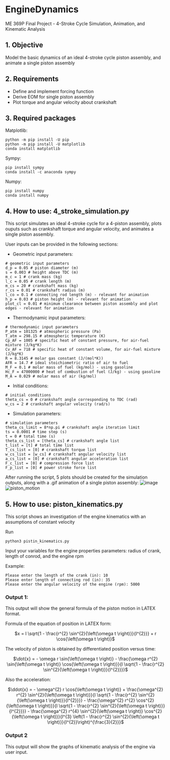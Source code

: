 # EngineDynamics
ME 369P Final Project - 4-Stroke Cycle Simulation, Animation, and Kinematic Analysis

## 1. Objective
Model the basic dynamics of an ideal 4-stroke cycle piston assembly, and animate a single piston assembly

## 2. Requirements
- Define and implement forcing function
- Derive EOM for single piston assembly
- Plot torque and angular velocity about crankshaft

## 3. Required packages
Matplotlib:
```
python -m pip install -U pip
python -m pip install -U matplotlib
conda install matplotlib
```

Sympy:
```
pip install sympy
conda install -c anaconda sympy
```

Numpy:
```
pip install numpy
conda install numpy
```

## 4. How to use: 4_stroke_simulation.py
This script simulates an ideal 4-stroke cycle for a 4-piston assembly, plots ouputs such as crankshaft torque and angular velocity, and animates a single piston assembly.

User inputs can be provided in the following sections:
- Geometric input parameters:
```
# geometric input parameters
d_p = 0.05 # piston diameter (m)
s = 0.003 # height above TDC (m)
m_c = 1 # crank mass (kg)
l_c = 0.05 # crank length (m)
m_cs = 20 # crankshaft mass (kg)
r_cs = 0.01 # crankshaft radius (m)
l_co = 0.1 # connecting rod length (m) - relevant for animation
h_p = 0.03 # piston height (m) - relevant for animation
plot_cl = 0.01 # minimum clearance between piston assembly and plot edges - relevant for animation
```
- Thermodynamic input parameters:
```
# thermodynamic input parameters
P_atm = 101325 # atmospheric pressure (Pa)
T_atm = 298.15 # atmospheric temperature (K)
Cp_AF = 1005 # specific heat of constant pressure, for air-fuel mixture (J/kg*K)
Cv_AF = 718 # specific heat of constant volume, for air-fuel mixture (J/kg*K)
R = 8.3145 # molar gas constant (J/(mol*K))
AFR = 14.7 # ideal stoichiometric ratio of air to fuel
M_F = 0.1 # molar mass of fuel (kg/mol) - using gasoline
Hc_F = 47000000 # heat of combustion of fuel (J/kg) - using gasoline
M_A = 0.029 # molar mass of air (kg/mol)
```
- Initial conditions:
```
# initial conditions
theta_cs = 0 # crankshaft angle corresponding to TDC (rad)
w_cs = 2 # crankshaft angular velocity (rad/s)
```
- Simulation parameters:
```
# simulation parameters
theta_cs_limit = 8*np.pi # crankshaft angle iteration limit
ts = 0.0001 # time step (s)
t = 0 # total time (s)
theta_cs_list = [theta_cs] # crankshaft angle list
t_list = [t] # total time list
T_cs_list = [0] # crankshaft torque list
w_cs_list = [w_cs] # crankshaft angular velocity list
a_cs_list = [0] # crankshaft angular acceleration list
F_c_list = [0] # compression force list
F_p_list = [0] # power stroke force list
```

After running the script, 5 plots should be created for the simulation outputs, along with a .gif animation of a single piston assembly:
![image](https://user-images.githubusercontent.com/112368478/205208082-a42cceb3-010d-4bcc-8d02-372850705339.png)
![piston_motion](https://user-images.githubusercontent.com/112368478/205208108-0fbb5e25-5023-4441-a2d3-b8c2b60b33ae.gif)


## 5. How to use: piston_kinematics.py
This script shows an investigation of the engine kinematics with an assumptions of constant velocity

Run

```
python3 pistin_kinematics.py
```
 
Input your variables for the engine properties parameters: radius of crank, length of conrod, and the engine rpm

Example: 

```
Please enter the length of the crank (in): 10
Please enter length of connecting rod (in): 35
Please enter the angular velocity of the engine (rpm): 5000
```

### Output 1:
This output will show the general formula of the piston motion in LATEX format.

Formula of the equation of position in LATEX form:

<div align='center'>

 $x = l \sqrt{1 - \frac{r^{2} \sin^{2}{\left(\omega t \right)}}{l^{2}}} + r \cos{\left(\omega t \right)}$

 </div>

 The velocity of piston is obtained by differentiated position versus time:
 <div align = 'center'>

 $\dot{x} = - \omega r \sin{\left(\omega t \right)} - \frac{\omega r^{2} \sin{\left(\omega t \right)} \cos{\left(\omega t \right)}}{l \sqrt{1 - \frac{r^{2} \sin^{2}{\left(\omega t \right)}}{l^{2}}}}$

 </div>

 Also the acceleration:
 <div align = 'center'>

 $\ddot{x} = - \omega^{2} r \cos{\left(\omega t \right)} + \frac{\omega^{2} r^{2} \sin^{2}{\left(\omega t \right)}}{l \sqrt{1 - \frac{r^{2} \sin^{2}{\left(\omega t \right)}}{l^{2}}}} - \frac{\omega^{2} r^{2} \cos^{2}{\left(\omega t \right)}}{l \sqrt{1 - \frac{r^{2} \sin^{2}{\left(\omega t \right)}}{l^{2}}}} - \frac{\omega^{2} r^{4} \sin^{2}{\left(\omega t \right)} \cos^{2}{\left(\omega t \right)}}{l^{3} \left(1 - \frac{r^{2} \sin^{2}{\left(\omega t \right)}}{l^{2}}\right)^{\frac{3}{2}}}$

 </div>

### Output 2
This output will show the graphs of kinematic analysis of the engine via user input. 

